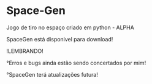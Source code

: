 # Space-Gen
Jogo de tiro no espaço criado em python - ALPHA

SpaceGen está disponivel para download!

!LEMBRANDO!

°Erros e bugs ainda estão sendo concertados por mim!

°SpaceGen terá atualizações futura!

